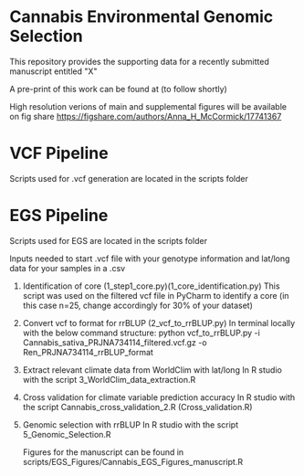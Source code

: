 # Cannabis Environmental Genomic Selection

This repository provides the supporting data for a recently submitted manuscript entitled "X"

A pre-print of this work can be found at (to follow shortly)

High resolution verions of main and supplemental figures will be available on fig share https://figshare.com/authors/Anna_H_McCormick/17741367

# VCF Pipeline
Scripts used for .vcf generation are located in the scripts folder

# EGS Pipeline 
Scripts used for EGS are located in the scripts folder

Inputs needed to start
.vcf file with your genotype information and lat/long data for your samples in a .csv

1. Identification of core (1_step1_core.py)(1_core_identification.py)
   This script was used on the filtered vcf file in PyCharm to identify a core (in this case n=25, change accordingly for 30% of your dataset)
   
2. Convert vcf to format for rrBLUP (2_vcf_to_rrBLUP.py)
   In terminal locally with the below command structure:
   python vcf_to_rrBLUP.py -i Cannabis_sativa_PRJNA734114_filtered.vcf.gz -o Ren_PRJNA734114_rrBLUP_format

3. Extract relevant climate data from WorldClim with lat/long
   In R studio with the script 3_WorldClim_data_extraction.R

4. Cross validation for climate variable prediction accuracy
   In R studio with the script Cannabis_cross_validation_2.R (Cross_validation.R)
   
6. Genomic selection with rrBLUP
   In R studio with the script 5_Genomic_Selection.R
 

   Figures for the manuscript can be found in scripts/EGS_Figures/Cannabis_EGS_Figures_manuscript.R 


